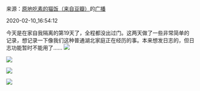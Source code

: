 来源：[原地吃素的猫饭（来自豆瓣）](https://www.douban.com/people/cute_ann/)的[广播](https://www.douban.com/people/cute_ann/status/2802287793/)


2020-02-10_16:54:12


今天是在家自我隔离的第19天了，全程都没出过门。这两天做了一些非常简单的记录，想记录一下像我们这种普通湖北家庭正在经历的事。本来想发日志的，但日志功能暂时不能用了……
![](./pic/2020-02-10_16:54:12-原地吃素的猫饭的广播1.jpg)  

![](./pic/2020-02-10_16:54:12-原地吃素的猫饭的广播2.jpg)  

![](./pic/2020-02-10_16:54:12-原地吃素的猫饭的广播3.jpg)  

![](./pic/2020-02-10_16:54:12-原地吃素的猫饭的广播4.jpg)  

